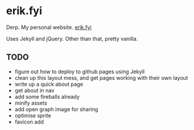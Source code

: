 # erik.fyi
Derp. My personal website. [erik.fyi](http://erik.fyi)

Uses Jekyll and jQuery. Other than that, pretty vanilla.

## TODO
- figure out how to deploy to github pages using Jekyll
- clean up this layout mess, and get pages working with their own layout
- write up a quick about page
- get about in nav
- add some fireballs already
- minify assets
- add open graph image for sharing
- optimise sprite
- favicon add
